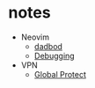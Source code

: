 # notes

- Neovim
  - [dadbod](neovim/dadbod.md)
  - [Debugging](neovim/debugging.md)
- VPN
  - [Global Protect](vpn/global-protect.md)

